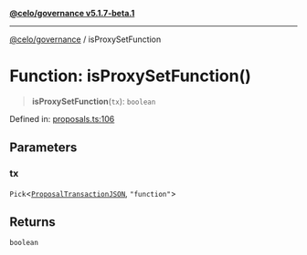 [**@celo/governance v5.1.7-beta.1**](../README.md)

***

[@celo/governance](../README.md) / isProxySetFunction

# Function: isProxySetFunction()

> **isProxySetFunction**(`tx`): `boolean`

Defined in: [proposals.ts:106](https://github.com/celo-org/developer-tooling/blob/master/packages/sdk/governance/src/proposals.ts#L106)

## Parameters

### tx

`Pick`\<[`ProposalTransactionJSON`](../interfaces/ProposalTransactionJSON.md), `"function"`\>

## Returns

`boolean`
